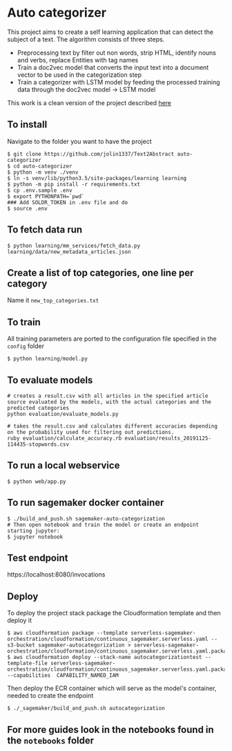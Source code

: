 # Auto categorizer
This project aims to create a self learning application that can detect the subject of a text. The algorithm consists of three steps.

* Preprocessing text by filter out non words, strip HTML, identify nouns and verbs, replace Entities with tag names
* Train a doc2vec model that converts the input text into a document vector to be used in the categorization step
* Train a categorizer with LSTM model by feeding the processed training data through the doc2vec model -> LSTM model

This work is a clean version of the project described [here](https://docs.google.com/document/d/1ZHMNeUQRR3IWkfcevRcvv7by5D71AYpK3F3YRKLVlGE/edit)


## To install
Navigate to the folder you want to have the project
```
$ git clone https://github.com/jolin1337/Text2Abstract auto-categorizer
$ cd auto-categorizer
$ python -m venv ./venv
$ ln -s venv/lib/python3.5/site-packages/learning learning
$ python -m pip install -r requirements.txt
$ cp .env.sample .env
$ export PYTHONPATH=`pwd`
### Add SOLDR_TOKEN in .env file and do
$ source .env
```

## To fetch data run
```
$ python learning/mm_services/fetch_data.py learning/data/new_metadata_articles.json
```

## Create a list of top categories, one line per category
Name it `new_top_categories.txt`

## To train
All training parameters are ported to the configuration file specified in the `config` folder
```
$ python learning/model.py
```

## To evaluate models
```
# creates a result.csv with all articles in the specified article source evaluated by the models, with the actual categories and the predicted categories
python evaluation/evaluate_models.py

# takes the result.csv and calculates different accuracies depending on the probability used for filtering out predictions.
ruby evaluation/calculate_accuracy.rb evaluation/results_20191125-114435-stopwords.csv 
```

## To run a local webservice
```
$ python web/app.py
```

## To run sagemaker docker container
```
$ ./build_and_push.sh sagemaker-auto-categorization
# Then open notebook and train the model or create an endpoint starting jupyter:
$ jupyter notebook
```

## Test endpoint

https://localhost:8080/invocations

## Deploy 

To deploy the project stack package the Cloudformation template and then deploy it

```
$ aws cloudformation package --template serverless-sagemaker-orchestration/cloudformation/continuous_sagemaker.serverless.yaml --s3-bucket sagemaker-autocategorization > serverless-sagemaker-orchestration/cloudformation/continuous_sagemaker.serverless.yaml.package
$ aws cloudformation deploy --stack-name autocategorizationtest --template-file serverless-sagemaker-orchestration/cloudformation/continuous_sagemaker.serverless.yaml.package --capabilities  CAPABILITY_NAMED_IAM
```

Then deploy the ECR container which will serve as the model's container, needed to create the endpoint

```
$ ./_sagemaker/build_and_push.sh autocategorization
```

## For more guides look in the notebooks found in the `notebooks` folder
